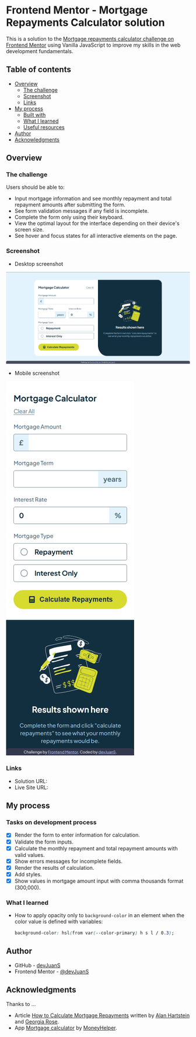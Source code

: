 # Frontend Mentor - Mortgage Repayments Calculator solution

This is a solution to the [Mortgage repayments calculator challenge on Frontend Mentor](https://www.frontendmentor.io/challenges/mortgage-repayment-calculator-Galx1LXK73) using Vanilla JavaScript to improve my skills in the web development fundamentals.

## Table of contents

- [Overview](#overview)
  - [The challenge](#the-challenge)
  - [Screenshot](#screenshot)
  - [Links](#links)
- [My process](#my-process)
  - [Built with](#built-with)
  - [What I learned](#what-i-learned)
  - [Useful resources](#useful-resources)
- [Author](#author)
- [Acknowledgments](#acknowledgments)

## Overview

### The challenge

Users should be able to:

- Input mortgage information and see monthly repayment and total repayment amounts after submitting the form.
- See form validation messages if any field is incomplete.
- Complete the form only using their keyboard.
- View the optimal layout for the interface depending on their device's screen size.
- See hover and focus states for all interactive elements on the page.

### Screenshot

- Desktop screenshot

![Desktop](./screenshot/screenshot-1440px.png)

- Mobile screenshot

![Mobile](./screenshot/screenshot-375px.png)

### Links

- Solution URL: []()
- Live Site URL: []()

## My process

### Tasks on development process

- [x] Render the form to enter information for calculation.
- [x] Validate the form inputs.
- [x] Calculate the monthly repayment and total repayment amounts with valid values.
- [x] Show errors messages for incomplete fields.
- [x] Render the results of calculation.
- [x] Add styles.
- [x] Show values in mortgage amount input with comma thousands format (300,000).

### What I learned

- How to apply opacity only to `background-color` in an element when the color value is defined with variables:
  ```css
  background-color: hsl(from var(--color-primary) h s l / 0.3);
  ```

## Author

- GitHub - [devJuanS](https://github.com/devJuanS)
- Frontend Mentor - [@devJuanS](https://www.frontendmentor.io/profile/devJuanS)

## Acknowledgments

Thanks to ...

- Article [How to Calculate Mortgage Repayments](https://www.nerdwallet.com/au/home-loans/how-mortgage-repayments-work) written by [Alan Hartstein](https://www.nerdwallet.com/au/author/alan-hartstein) and [Georgia Rose](https://www.nerdwallet.com/au/author/georgia-rose).
- App [Mortgage calculator](https://tools.moneyhelper.org.uk/en/mortgage-calculator) by [MoneyHelper](https://moneyhelper.org.uk/).

